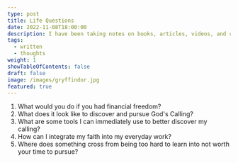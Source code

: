 ```yaml
---
type: post
title: Life Questions
date: 2022-11-08T18:00:00
description: I have been taking notes on books, articles, videos, and conversations for over two years. Inside of these notes I keep questions that I think of to ask myself later. Today I collected only 5 of these questions that hopefully spurs a thought.
tags:
  - written
  - thoughts
weight: 1
showTableOfContents: false
draft: false
image: /images/gryffindor.jpg
featured: true
---
```

1. What would you do if you had financial freedom?
2. What does it look like to discover and pursue God's Calling?
3. What are some tools I can immediately use to better discover my calling?
4. How can I integrate my faith into my everyday work?
5. Where does something cross from being too hard to learn into not worth your time to pursue?